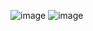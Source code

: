 ![image](https://github.com/aqwo6333/DS2_Merge_Sort/assets/130898021/da6e33ef-1d91-4629-af6a-9a4af6e67d34)
![image](https://github.com/aqwo6333/DS2_Merge_Sort/assets/130898021/02eee7c8-231e-4cf6-a956-d8555518b38d)
